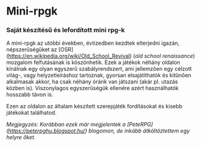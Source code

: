 # Mini-rpgk

### Saját készítésű és lefordított mini rpg-k

A mini-rpgk az utóbbi években, évtizedben kezdtek elterjedni igazán, népszerűségüket az [OSR] (https://en.wikipedia.org/wiki/Old_School_Revival) (*old school renaissance*) mozgalom felfutásának is köszönhetik. Ezek a játékok néhány oldalon kínálnak egy olyan egyszerű szabályrendszert, ami jellemzően egy célzott világ-, vagy helyzetleíráshoz tartoznak, gyorsan elsajátíthatók és kitűnően alkalmasak akkor, ha csak néhány óránk van játszani (akár pl. utazás közben is). Viszonylagos egyszerűségük ellenére azért használhatók hosszabb távon is.

Ezen az oldalon az általam készített szerepjáték fordításokat és kisebb játékokat találhatod.

*Megjegyzés: Korábban ezek már megjelentek a [PeteRPG] (https://peterpghu.blogspot.hu/) blogomon, de inkább átköltöztettem egy helyre őket.*
